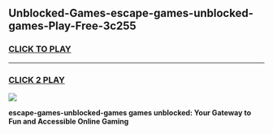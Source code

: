 
## Unblocked-Games-escape-games-unblocked-games-Play-Free-3c255
<h3>
<a href="https://premium76.site?title=escape-games-unblocked-games&ref=20M">CLICK TO PLAY</a></h3>
<hr>

<h3>
<a href="https://premium76.site?title=escape-games-unblocked-games&ref=20M">CLICK 2 PLAY</a>
  
</h3>

<a href="https://premium76.site?title=escape-games-unblocked-games&ref=19M"><img src="https://clearcache.store/games.png"></a>


**escape-games-unblocked-games games unblocked: Your Gateway to Fun and Accessible Online Gaming**
